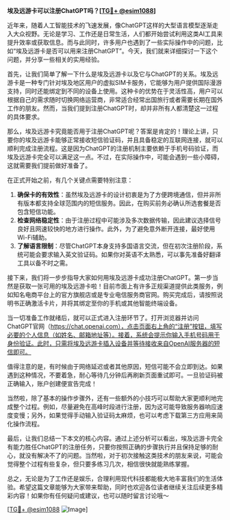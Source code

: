 **埃及远游卡可以注册ChatGPT吗？[[TG💪+ @esim1088](https://t.me/s/esim1088)]**

近年来，随着人工智能技术的飞速发展，像ChatGPT这样的大型语言模型逐渐走入大众视野。无论是学习、工作还是日常生活，人们都开始尝试利用这类AI工具来提升效率或获取信息。而与此同时，许多用户也遇到了一些实际操作中的问题，比如“埃及远游卡是否可以用来注册ChatGPT”。今天，我们就来详细探讨一下这个问题，并分享一些相关的实用经验。

首先，让我们简单了解一下什么是埃及远游卡以及它与ChatGPT的关系。埃及远游卡是一种专门针对埃及地区用户的虚拟SIM卡服务，它能够为用户提供国际漫游支持，同时还能绑定到不同的设备上使用。这种卡的优势在于灵活性高，用户可以根据自己的需求随时切换网络运营商，非常适合经常出国旅行或者需要长期在国外工作的朋友。然而，当我们提到注册ChatGPT时，却并非所有人都清楚这一过程的具体要求。

那么，埃及远游卡究竟能否用于注册ChatGPT呢？答案是肯定的！理论上讲，只要你的埃及远游卡能够正常接收短信验证码，并且具备稳定的互联网连接，就可以顺利完成注册流程。这是因为ChatGPT的注册机制主要依赖于手机号码验证，而埃及远游卡完全可以满足这一点。不过，在实际操作中，可能会遇到一些小障碍，这就需要我们提前做好准备了。

在正式开始之前，有几个关键点需要特别注意：

1. **确保卡的有效性**：虽然埃及远游卡的设计初衷是为了方便跨境通信，但并非所有版本都支持全球范围内的短信服务。因此，在购买前务必确认所选套餐是否包含短信功能。
2. **检查网络稳定性**：由于注册过程中可能涉及多次数据传输，因此建议选择信号良好且网速较快的地方进行操作。此外，为了避免意外断开连接，最好使用Wi-Fi辅助。
3. **了解语言限制**：尽管ChatGPT本身支持多国语言交流，但在初次注册阶段，系统可能会要求输入英文验证码。如果你对英语不太熟悉，可以事先准备好翻译工具以备不时之需。

接下来，我们将一步步指导大家如何用埃及远游卡成功注册ChatGPT。第一步当然是获取一张可用的埃及远游卡啦！目前市面上有许多正规渠道提供此类服务，例如知名电商平台上的官方旗舰店或是专业电信服务商官网。购买完成后，请按照说明书正确激活卡片，并将其绑定至你的手机或其他智能终端设备。

当一切准备工作就绪后，就可以正式进入注册环节了。打开浏览器并访问ChatGPT官网（https://chat.openai.com），点击页面右上角的“注册”按钮，填写必要的个人信息（如姓名、邮箱地址等）。接着，系统会提示你输入手机号码用于身份验证。此时，只需将埃及远游卡插入设备并等待接收来自OpenAI服务器的短信即可。

值得注意的是，有时候由于网络延迟或者其他原因，短信可能不会立即到达。如果遇到这种情况，不要着急，耐心等待几分钟后再刷新页面重试即可。一旦验证码被正确输入，账户创建便宣告完成！

当然啦，除了基本的操作步骤外，还有一些额外的小技巧可以帮助大家更顺利地完成整个过程。例如，尽量避免在高峰时段进行注册，因为这可能导致服务器响应速度变慢；另外，如果觉得手动输入验证码太麻烦，也可以考虑下载第三方应用来简化操作流程。

最后，让我们总结一下本文的核心内容。通过上述分析可以看出，埃及远游卡完全有能力胜任ChatGPT的注册任务，只要你按照正确的步骤执行并且保持足够的耐心，就没有解决不了的问题。当然啦，对于初次接触这类技术的朋友来说，可能会觉得整个过程有些复杂，但只要多练习几次，相信很快就能熟练掌握。

总之，无论是为了工作还是娱乐，合理利用现代科技都能极大地丰富我们的生活体验。希望这篇文章能够为大家带来帮助，同时也欢迎各位读者继续关注后续更多精彩内容！如果你有任何疑问或建议，也可以随时留言讨论哦～

[[TG💪+ @esim1088](https://t.me/s/esim1088) ![Image](https://i.postimg.cc/4NQfJmqS/Snipaste-2025-05-13-00-14-12.png)]